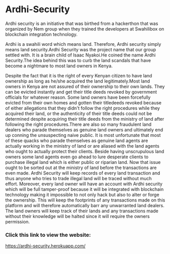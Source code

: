 # Ardhi-Security
Ardhi security is an initiative that was birthed from a hackerthon that was organized by Nem group when they trained the developers at Swahilibox on blockchain integration technology.</p>
Ardhi is a swahili word which means land. Therefore, Ardhi security simply means land security.Ardhi Security was the project name that our group settled with. It is a brain child of Isaac Nyakoi.He coined the name Ardhi Security.The idea behind this was to curb the land scandals that have become a nightmare to most land owners in Kenya.</p>
Despite the fact that it is the right of every Kenyan citizen to have land ownership as long as he/she acquired the land legitimately.Most land owners in Kenya are not assured of their ownership to their own lands. They can be evicted instantly and get their title deeds revoked by government officials for whatever reason. Some land owners have been forcefully evicted from their own homes and gotten their titledeeds revoked because of either allegations that they didn't follow the right procedures while they acquired their land, or the authenticity of their title deeds could not be determined despite acquiring their title deeds from the ministry of land after following the right procedures.There are also so many fraudulent land dealers who parade themselves as genuine land owners and ultimately end up conning the unsuspecting naive public. It is most unfortunate that most of these quacks who parade themselves as genuine land agents are actually working in the ministry of land or are aliased with the land agents who ought to actually protect their clients.
Beside having unscrupulous land owners some land agents even go ahead to lure desperate clients to purchase illegal land which is either public or riparian land. Now that issue ought to be sorted out at the ministry of land before the transactions are even made. Ardhi Security will keep records of every land transaction and thus anyone who tries to trade illegal land will be traced without much effort. Moreover, every land owner will have an account with Ardhi security which will be full tamper-proof because it will be integrated with blockchain technology making it impossible to not only hack but also to alter or forge the ownership. This will keep the footprints of any transactions made on this platform and will therefore automatically barr any unwarranted land dealers. The land owners will keep track of their lands and any transactions made without their knowledge will be halted since it will require the owners permission.
### Click this link to view the website: 
https://ardhi-security.herokuapp.com/
